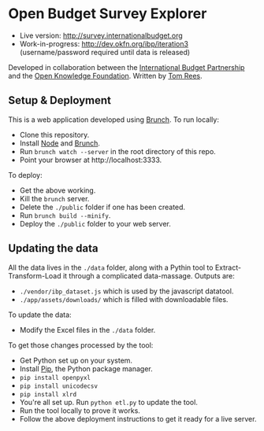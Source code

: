 # Open Budget Survey Explorer

* Live version: http://survey.internationalbudget.org
* Work-in-progress: http://dev.okfn.org/ibp/iteration3 (username/password required until data is released)

Developed in collaboration between the [International Budget Partnership](http://internationalbudget.org) and the [Open Knowledge Foundation](http://okfn.org). Written by [Tom Rees](http://github.com/zephod).

## Setup & Deployment

This is a web application developed using [Brunch](http://brunch.io). To run locally:

* Clone this repository. 
* Install [Node](http://nodejs.org) and [Brunch](http://brunch.io).
* Run `brunch watch --server` in the root directory of this repo.
* Point your browser at http://localhost:3333.

To deploy:

* Get the above working.
* Kill the `brunch` server.
* Delete the `./public` folder if one has been created.
* Run `brunch build --minify`.
* Deploy the `./public` folder to your web server.

## Updating the data

All the data lives in the `./data` folder, along with a Pythin tool to Extract-Transform-Load it through a complicated data-massage. Outputs are:

* `./vendor/ibp_dataset.js` which is used by the javascript datatool.
* `./app/assets/downloads/` which is filled with downloadable files.

To update the data:

* Modify the Excel files in the `./data` folder.

To get those changes processed by the tool:

* Get Python set up on your system.
* Install [Pip](http://pypi.python.org/pypi/pip), the Python package manager.
* `pip install openpyxl`
* `pip install unicodecsv`
* `pip install xlrd`
* You're all set up. Run `python etl.py` to update the tool.
* Run the tool locally to prove it works. 
* Follow the above deployment instructions to get it ready for a live server.
